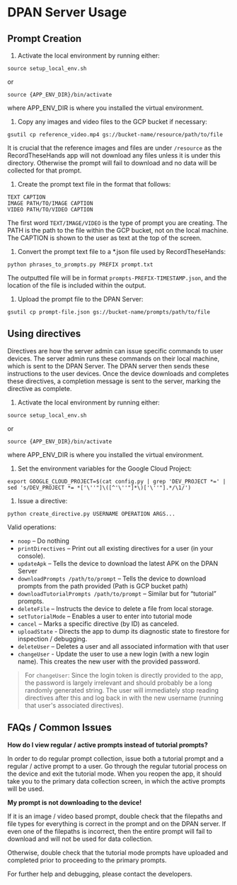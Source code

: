 # DPAN Server Usage

## Prompt Creation

1. Activate the local environment by running either:
```
source setup_local_env.sh
```
or
```
source {APP_ENV_DIR}/bin/activate
```
where APP_ENV_DIR is where you installed the virtual environment.

1. Copy any images and video files to the GCP bucket if necessary:
```
gsutil cp reference_video.mp4 gs://bucket-name/resource/path/to/file
```
It is crucial that the reference images and files are under `/resource` as the RecordTheseHands app will not download any files unless it is under this directory. Otherwise the prompt will fail to download and no data will be collected for that prompt.

1. Create the prompt text file in the format that follows:

```
TEXT CAPTION
IMAGE PATH/TO/IMAGE CAPTION
VIDEO PATH/TO/VIDEO CAPTION
```
The first word `TEXT/IMAGE/VIDEO` is the type of prompt you are creating. The PATH is the path to the file within the GCP bucket, not on the local machine. The CAPTION is shown to the user as text at the top of the screen.

1. Convert the prompt text file to a *.json file used by RecordTheseHands:
```
python phrases_to_prompts.py PREFIX prompt.txt
```
The outputted file will be in format `prompts-PREFIX-TIMESTAMP.json`, and the location of the file is included within the output.

1. Upload the prompt file to the DPAN Server:
```
gsutil cp prompt-file.json gs://bucket-name/prompts/path/to/file
```


## Using directives

Directives are how the server admin can issue specific commands to user devices. The server admin runs these commands on their local machine, which is sent to the DPAN Server. The DPAN server then sends these instructions to the user devices. Once the device downloads and completes these directives, a completion message is sent to the server, marking the directive as complete.

1. Activate the local environment by running either:
```
source setup_local_env.sh
```
or
```
source {APP_ENV_DIR}/bin/activate
```
where APP_ENV_DIR is where you installed the virtual environment.

1. Set the environment variables for the Google Cloud Project:

```
export GOOGLE_CLOUD_PROJECT=$(cat config.py | grep 'DEV_PROJECT *=' | sed 's/DEV_PROJECT *= *['\''"]\([^'\''"]*\)['\''"].*/\1/')
```

1. Issue a directive:
```
python create_directive.py USERNAME OPERATION ARGS...
```
Valid operations:
- `noop` – Do nothing
- `printDirectives` – Print out all existing directives for a user (in your console).
- `updateApk` – Tells the device to download the latest APK on the DPAN Server
- `downloadPrompts /path/to/prompt` – Tells the device to download prompts from the path provided (Path is GCP bucket path)
- `downloadTutorialPrompts /path/to/prompt` – Similar but for “tutorial” prompts.
- `deleteFile` – Instructs the device to delete a file from local storage.
- `setTutorialMode` – Enables a user to enter into tutorial mode
- `cancel` – Marks a specific directive (by ID) as canceled.
- `uploadState` - Directs the app to dump its diagnostic state to firestore for inspection / debugging.
- `deleteUser` – Deletes a user and all associated information with that user
- `changeUser` - Update the user to use a new login (with a new login name). This creates the new user with the provided password. 


> For `changeUser`: Since the login token is directly provided to the app, the password is largely irrelevant and should probably be a long randomly generated string. The user will immediately stop reading directives after this and log back in with the new username (running that user's associated directives).


## FAQs / Common Issues

**How do I view regular / active prompts instead of tutorial prompts?**

In order to do regular prompt collection, issue both a tutorial prompt and a regular / active prompt to a user. Go through the regular 
tutorial process on the device and exit the tutorial mode. When you reopen the app, it should take you to the primary data collection
screen, in which the active prompts will be used.

**My prompt is not downloading to the device!**

If it is an image / video based prompt, double check that the filepaths and file types for everything is correct in the prompt and on the DPAN server. If even one of the filepaths is incorrect, then the entire prompt will fail to download and will not be used for data collection.

Otherwise, double check that the tutorial mode prompts have uploaded and completed prior to proceeding to the primary prompts. 

For further help and debugging, please contact the developers. 



